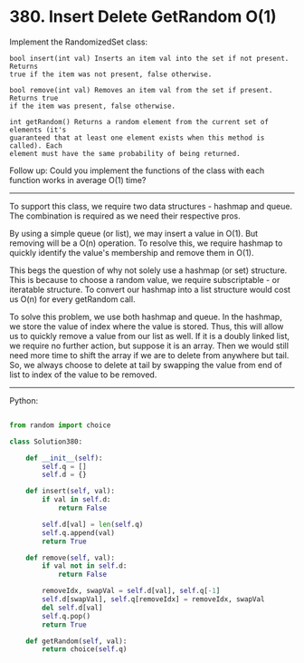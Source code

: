 # 380. Insert Delete GetRandom O(1)

Implement the RandomizedSet class:

```
bool insert(int val) Inserts an item val into the set if not present. Returns
true if the item was not present, false otherwise.

bool remove(int val) Removes an item val from the set if present. Returns true
if the item was present, false otherwise.

int getRandom() Returns a random element from the current set of elements (it's
guaranteed that at least one element exists when this method is called). Each
element must have the same probability of being returned.
```

Follow up: Could you implement the functions of the class with each function
works in average O(1) time?

---

To support this class, we require two data structures - hashmap and queue. The
combination is required as we need their respective pros.

By using a simple queue (or list), we may insert a value in O(1). But removing
will be a O(n) operation. To resolve this, we require hashmap to quickly
identify the value's membership and remove them in O(1).

This begs the question of why not solely use a hashmap (or set) structure. This
is because to choose a random value, we require subscriptable - or iteratable
structure. To convert our hashmap into a list structure would cost us O(n) for
every getRandom call.

To solve this problem, we use both hashmap and queue. In the hashmap, we store
the value of index where the value is stored. Thus, this will allow us to
quickly remove a value from our list as well. If it is a doubly linked list, we
require no further action, but suppose it is an array. Then we would still need
more time to shift the array if we are to delete from anywhere but tail. So, we
always choose to delete at tail by swapping the value from end of list to index
of the value to be removed.

---

Python:

```python

from random import choice

class Solution380:

    def __init__(self):
        self.q = []
        self.d = {}

    def insert(self, val):
        if val in self.d:
            return False

        self.d[val] = len(self.q)
        self.q.append(val)
        return True

    def remove(self, val):
        if val not in self.d:
            return False

        removeIdx, swapVal = self.d[val], self.q[-1]
        self.d[swapVal], self.q[removeIdx] = removeIdx, swapVal
        del self.d[val]
        self.q.pop()
        return True

    def getRandom(self, val):
        return choice(self.q)
```

